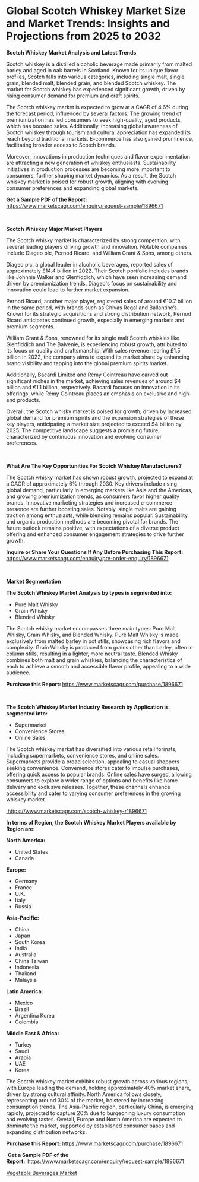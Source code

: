 <p><h1>Global Scotch Whiskey Market Size and Market Trends: Insights and Projections from 2025 to 2032</h1></p><p><strong>Scotch Whiskey Market Analysis and Latest Trends</strong></p>
<p><p>Scotch whiskey is a distilled alcoholic beverage made primarily from malted barley and aged in oak barrels in Scotland. Known for its unique flavor profiles, Scotch falls into various categories, including single malt, single grain, blended malt, blended grain, and blended Scotch whiskey. The market for Scotch whiskey has experienced significant growth, driven by rising consumer demand for premium and craft spirits.</p><p>The Scotch whiskey market is expected to grow at a CAGR of 4.6% during the forecast period, influenced by several factors. The growing trend of premiumization has led consumers to seek high-quality, aged products, which has boosted sales. Additionally, increasing global awareness of Scotch whiskey through tourism and cultural appreciation has expanded its reach beyond traditional markets. E-commerce has also gained prominence, facilitating broader access to Scotch brands.</p><p>Moreover, innovations in production techniques and flavor experimentation are attracting a new generation of whiskey enthusiasts. Sustainability initiatives in production processes are becoming more important to consumers, further shaping market dynamics. As a result, the Scotch whiskey market is poised for robust growth, aligning with evolving consumer preferences and expanding global markets.</p></p>
<p><strong>Get a Sample PDF of the Report:&nbsp;</strong> <a href="https://www.marketscagr.com/enquiry/request-sample/1896671?utm_campaign=3577&utm_medium=2&utm_source=Github&utm_content=ia&utm_term=07042025&utm_id=scotch-whiskey">https://www.marketscagr.com/enquiry/request-sample/1896671</a></p>
<p>&nbsp;</p>
<p><strong>Scotch Whiskey Major Market Players</strong></p>
<p><p>The Scotch whisky market is characterized by strong competition, with several leading players driving growth and innovation. Notable companies include Diageo plc, Pernod Ricard, and William Grant & Sons, among others.</p><p>Diageo plc, a global leader in alcoholic beverages, reported sales of approximately £14.4 billion in 2022. Their Scotch portfolio includes brands like Johnnie Walker and Glenfiddich, which have seen increasing demand driven by premiumization trends. Diageo's focus on sustainability and innovation could lead to further market expansion.</p><p>Pernod Ricard, another major player, registered sales of around €10.7 billion in the same period, with brands such as Chivas Regal and Ballantine’s. Known for its strategic acquisitions and strong distribution network, Pernod Ricard anticipates continued growth, especially in emerging markets and premium segments.</p><p>William Grant & Sons, renowned for its single malt Scotch whiskies like Glenfiddich and The Balvenie, is experiencing robust growth, attributed to its focus on quality and craftsmanship. With sales revenue nearing £1.5 billion in 2022, the company aims to expand its market share by enhancing brand visibility and tapping into the global premium spirits market.</p><p>Additionally, Bacardi Limited and Rémy Cointreau have carved out significant niches in the market, achieving sales revenues of around $4 billion and €1.1 billion, respectively. Bacardi focuses on innovation in its offerings, while Rémy Cointreau places an emphasis on exclusive and high-end products.</p><p>Overall, the Scotch whisky market is poised for growth, driven by increased global demand for premium spirits and the expansion strategies of these key players, anticipating a market size projected to exceed $4 billion by 2025. The competitive landscape suggests a promising future, characterized by continuous innovation and evolving consumer preferences.</p></p>
<p>&nbsp;</p>
<p><strong>What Are The Key Opportunities For Scotch Whiskey Manufacturers?</strong></p>
<p><p>The Scotch whisky market has shown robust growth, projected to expand at a CAGR of approximately 6% through 2030. Key drivers include rising global demand, particularly in emerging markets like Asia and the Americas, and growing premiumization trends, as consumers favor higher quality brands. Innovative marketing strategies and increased e-commerce presence are further boosting sales. Notably, single malts are gaining traction among enthusiasts, while blending remains popular. Sustainability and organic production methods are becoming pivotal for brands. The future outlook remains positive, with expectations of a diverse product offering and enhanced consumer engagement strategies to drive further growth.</p></p>
<p><strong>Inquire or Share Your Questions If Any Before Purchasing This Report:</strong> <a href="https://www.marketscagr.com/enquiry/pre-order-enquiry/1896671?utm_campaign=3577&utm_medium=2&utm_source=Github&utm_content=ia&utm_term=07042025&utm_id=scotch-whiskey">https://www.marketscagr.com/enquiry/pre-order-enquiry/1896671</a></p>
<p>&nbsp;</p>
<p><strong>Market Segmentation</strong></p>
<p><strong>The Scotch Whiskey Market Analysis by types is segmented into:</strong></p>
<p><ul><li>Pure Malt Whisky</li><li>Grain Whisky</li><li>Blended Whisky</li></ul></p>
<p><p>The Scotch whisky market encompasses three main types: Pure Malt Whisky, Grain Whisky, and Blended Whisky. Pure Malt Whisky is made exclusively from malted barley in pot stills, showcasing rich flavors and complexity. Grain Whisky is produced from grains other than barley, often in column stills, resulting in a lighter, more neutral taste. Blended Whisky combines both malt and grain whiskies, balancing the characteristics of each to achieve a smooth and accessible flavor profile, appealing to a wide audience.</p></p>
<p><strong>Purchase this Report:&nbsp;</strong><a href="https://www.marketscagr.com/purchase/1896671?utm_campaign=3577&utm_medium=2&utm_source=Github&utm_content=ia&utm_term=07042025&utm_id=scotch-whiskey">https://www.marketscagr.com/purchase/1896671</a></p>
<p>&nbsp;</p>
<p><strong>The Scotch Whiskey Market Industry Research by Application is segmented into:</strong></p>
<p><ul><li>Supermarket</li><li>Convenience Stores</li><li>Online Sales</li></ul></p>
<p><p>The Scotch whiskey market has diversified into various retail formats, including supermarkets, convenience stores, and online sales. Supermarkets provide a broad selection, appealing to casual shoppers seeking convenience. Convenience stores cater to impulse purchases, offering quick access to popular brands. Online sales have surged, allowing consumers to explore a wider range of options and benefits like home delivery and exclusive releases. Together, these channels enhance accessibility and cater to varying consumer preferences in the growing whiskey market.</p></p>
<p><a href="https://www.marketscagr.com/scotch-whiskey-r1896671?utm_campaign=3577&utm_medium=2&utm_source=Github&utm_content=ia&utm_term=07042025&utm_id=scotch-whiskey">&nbsp;https://www.marketscagr.com/scotch-whiskey-r1896671</a></p>
<p><strong>In terms of Region, the Scotch Whiskey Market Players available by Region are:</strong></p>
<p>
    <p> <strong> North America: </strong>
        <ul>
            <li>United States</li>
            <li>Canada</li>
        </ul>
        </p> 
    <p> <strong> Europe: </strong>
        <ul>
            <li>Germany</li>
            <li>France</li>
            <li>U.K.</li>
            <li>Italy</li>
            <li>Russia</li>
        </ul>
        </p> 
    <p> <strong> Asia-Pacific: </strong>
        <ul>
            <li>China</li>
            <li>Japan</li>
            <li>South Korea</li>
            <li>India</li>
            <li>Australia</li>
            <li>China Taiwan</li>
            <li>Indonesia</li>
            <li>Thailand</li>
            <li>Malaysia</li>
        </ul>
        </p> 
    <p> <strong> Latin America: </strong>
        <ul>
            <li>Mexico</li>
            <li>Brazil</li>
            <li>Argentina Korea</li>
            <li>Colombia</li>
        </ul>
        </p> 
    <p> <strong> Middle East & Africa: </strong>
        <ul>
            <li>Turkey</li>
            <li>Saudi</li>
            <li>Arabia</li>
            <li>UAE</li>
            <li>Korea</li>
        </ul>
    </p>
    </p>
<p><p>The Scotch whiskey market exhibits robust growth across various regions, with Europe leading the demand, holding approximately 40% market share, driven by strong cultural affinity. North America follows closely, representing around 30% of the market, bolstered by increasing consumption trends. The Asia-Pacific region, particularly China, is emerging rapidly, projected to capture 20% due to burgeoning luxury consumption and evolving tastes. Overall, Europe and North America are expected to dominate the market, supported by established consumer bases and expanding distribution networks.</p></p>
<p><strong>Purchase this Report: </strong><a href="https://www.marketscagr.com/purchase/1896671?utm_campaign=3577&utm_medium=2&utm_source=Github&utm_content=ia&utm_term=07042025&utm_id=scotch-whiskey">https://www.marketscagr.com/purchase/1896671</a></p>
<p>&nbsp;<strong>Get a Sample PDF of the Report:&nbsp;&nbsp;</strong><a href="https://www.marketscagr.com/enquiry/request-sample/1896671?utm_campaign=3577&utm_medium=2&utm_source=Github&utm_content=ia&utm_term=07042025&utm_id=scotch-whiskey">https://www.marketscagr.com/enquiry/request-sample/1896671</a></p>
<p><strong></strong></p>
<p><p><a href="https://github.com/hamremunazm4/Market-Research-Report-List-1/blob/main/vegetable-beverages-market.md?utm_campaign=3577&utm_medium=2&utm_source=Github&utm_content=ia&utm_term=07042025&utm_id=scotch-whiskey">Vegetable Beverages Market</a></p></p>